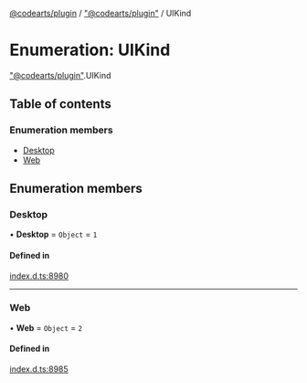 [@codearts/plugin](../README.md) / ["@codearts/plugin"](../modules/_codearts_plugin_.md) / UIKind

# Enumeration: UIKind

["@codearts/plugin"](../modules/_codearts_plugin_.md).UIKind

## Table of contents

### Enumeration members

- [Desktop](codearts_plugin_.UIKind.md#desktop)
- [Web](codearts_plugin_.UIKind.md#web)

## Enumeration members

### Desktop

• **Desktop** = `Object` = `1`

#### Defined in

[index.d.ts:8980](https://github.com/huaweicloud/cloudide-plugin-api/blob/84e382d/index.d.ts#L8980)

___

### Web

• **Web** = `Object` = `2`

#### Defined in

[index.d.ts:8985](https://github.com/huaweicloud/cloudide-plugin-api/blob/84e382d/index.d.ts#L8985)
